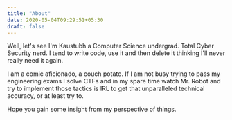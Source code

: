 ```yaml
---
title: "About"
date: 2020-05-04T09:29:51+05:30
draft: false
---
```


Well, let's see I'm Kaustubh a Computer Science undergrad. Total Cyber Security nerd. I tend to write code, use it and then delete it thinking I'll never really need it again.

I am a comic aficionado, a couch potato. If I am not busy trying to pass my engineering exams I solve CTFs and in my spare time watch Mr. Robot and try to implement those tactics is IRL to get that unparalleled technical accuracy, or at least try to.

Hope you gain some insight from my perspective of things.